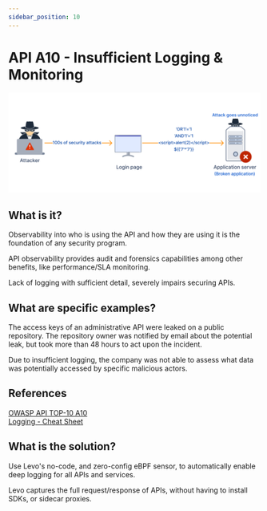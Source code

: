 ```yaml
---
sidebar_position: 10
---
```


# API A10 - Insufficient Logging & Monitoring
![POOR-LOGGING](../assets/API-Top-10/A10-Insufficient-Logging.svg)

## What is it?
Observability into who is using the API and how they are using it is the foundation of any security program.

API observability provides audit and forensics capabilities among other benefits, like performance/SLA monitoring.

Lack of logging with sufficient detail, severely impairs securing APIs.

## What are specific examples?
The access keys of an administrative API were leaked on a public repository. The repository owner was notified by email about the potential leak, but took more than 48 hours to act upon the incident.

Due to insufficient logging, the company was not able to assess what data was potentially accessed by specific malicious actors.

## References
[OWASP API TOP-10 A10](https://owasp.org/www-project-api-security/)  
[Logging - Cheat Sheet](https://github.com/OWASP/ASVS/blob/master/4.0/en/0x15-V7-Error-Logging.md)


## What is the solution?
Use Levo's no-code, and zero-config eBPF sensor, to automatically enable deep logging for all APIs and services. 

Levo captures the full request/response of APIs, without having to install SDKs, or sidecar proxies.
